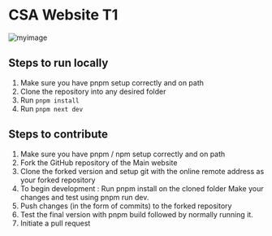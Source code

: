 # CSA Website T1
![myimage](images/csalogo.png?raw=true)
## Steps to run locally
1. Make sure you have pnpm setup correctly and on path
2. Clone the repository into any desired folder
3. Run `pnpm install`
4. Run `pnpm next dev`
## Steps to contribute
1. Make sure you have pnpm / npm setup correctly and on path
2. Fork the GitHub repository of the Main website 
3. Clone the forked version and setup git with the online remote address as your forked repository 
4. To begin development :
Run pnpm install on the cloned folder
Make your changes and test using pnpm run dev.
5. Push changes (in the form of commits) to the forked repository
6. Test the final version with pnpm build followed by normally running it.
7. Initiate a pull request
